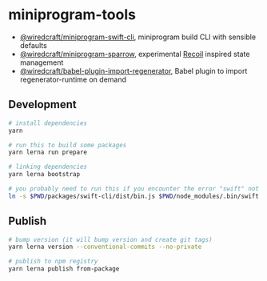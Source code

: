 # miniprogram-tools

- [@wiredcraft/miniprogram-swift-cli](https://github.com/wiredcraft/miniprogram-tools/tree/master/packages/swift-cli), miniprogram build CLI with sensible defaults
- [@wiredcraft/miniprogram-sparrow](https://github.com/wiredcraft/miniprogram-tools/tree/master/packages/sparrow), experimental [Recoil](https://github.com/facebookexperimental/Recoil) inspired state management
- [@wiredcraft/babel-plugin-import-regenerator](https://github.com/wiredcraft/miniprogram-tools/tree/master/packages/babel-plugin-import-regenerator), Babel plugin to import regenerator-runtime on demand

## Development

```bash
# install dependencies
yarn

# run this to build some packages
yarn lerna run prepare

# linking dependencies
yarn lerna bootstrap

# you probably need to run this if you encounter the error "swift" not found
ln -s $PWD/packages/swift-cli/dist/bin.js $PWD/node_modules/.bin/swift
```

## Publish

```bash
# bump version (it will bump version and create git tags)
yarn lerna version --conventional-commits --no-private

# publish to npm registry
yarn lerna publish from-package
```
